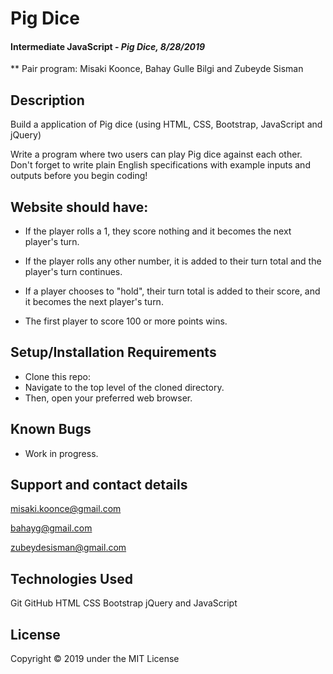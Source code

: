 # Pig Dice

#### Intermediate JavaScript - _Pig Dice, 8/28/2019_
** Pair program: Misaki Koonce, Bahay Gulle Bilgi and Zubeyde Sisman

## Description
Build a application of Pig dice (using HTML, CSS, Bootstrap, JavaScript and jQuery)

Write a program where two users can play Pig dice against each other. Don't forget to write plain English specifications with example inputs and outputs before you begin coding!


## Website should have:
- If the player rolls a 1, they score nothing and it becomes the next player's turn.

- If the player rolls any other number, it is added to their turn total and the player's turn continues.

- If a player chooses to "hold", their turn total is added to their score, and it becomes the next player's turn.

- The first player to score 100 or more points wins.


## Setup/Installation Requirements
* Clone this repo:
* Navigate to the top level of the cloned directory.
* Then, open your preferred web browser.

## Known Bugs
* Work in progress.

## Support and contact details
misaki.koonce@gmail.com

bahayg@gmail.com

zubeydesisman@gmail.com


## Technologies Used
Git GitHub HTML CSS Bootstrap jQuery and JavaScript


## License
Copyright © 2019 under the MIT License

